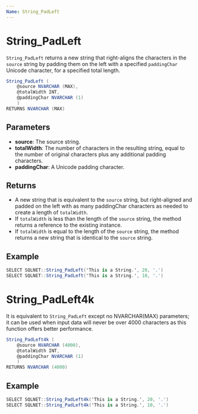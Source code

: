 ```yaml
---
Name: String_PadLeft
---
```


# String_PadLeft

`String_PadLeft` returns a new string that right-aligns the characters in the `source` string by padding them on the left with a specified `paddingChar` Unicode character, for a specified total length.

```csharp
String_PadLeft (
	@source NVARCHAR (MAX),
	@totalWidth INT, 
	@paddingChar NVARCHAR (1)
	)
RETURNS NVARCHAR (MAX)
```

## Parameters

  - **source**: The source string.
  - **totalWidth**: The number of characters in the resulting string, equal to the number of original characters plus any additional padding characters.
  - **paddingChar**: A Unicode padding character.

## Returns

 - A new string that is equivalent to the `source` string, but right-aligned and padded on the left with as many paddingChar characters as needed to create a length of `totalWidth`. 
 - If `totalWidth` is less than the length of the `source` string, the method returns a reference to the existing instance. 
 - If `totalWidth` is equal to the length of the `source` string, the method returns a new string that is identical to the `source` string.

## Example

```csharp
SELECT SQLNET::String_PadLeft('This is a String.', 20, '.')
SELECT SQLNET::String_PadLeft('This is a String.', 10, '.')
```

# String_PadLeft4k

It is equivalent to `String_PadLeft` except no NVARCHAR(MAX) parameters; it can be used when input data will never be over 4000 characters as this function offers better performance.

```csharp
String_PadLeft4k (
	@source NVARCHAR (4000),
	@totalWidth INT, 
	@paddingChar NVARCHAR (1)
	)
RETURNS NVARCHAR (4000)
```

## Example

```csharp
SELECT SQLNET::String_PadLeft4k('This is a String.', 20, '.')
SELECT SQLNET::String_PadLeft4k('This is a String.', 10, '.')
```